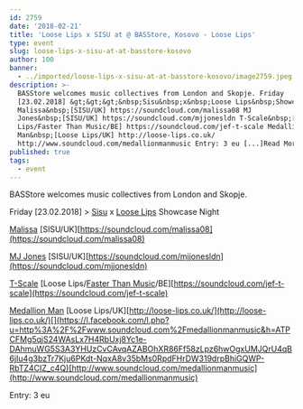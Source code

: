 ```yaml
---
id: 2759
date: '2018-02-21'
title: 'Loose Lips x SISU at @ BASStore, Kosovo - Loose Lips'
type: event
slug: loose-lips-x-sisu-at-at-basstore-kosovo
author: 100
banner:
  - ../imported/loose-lips-x-sisu-at-at-basstore-kosovo/image2759.jpeg
description: >-
  BASStore welcomes music collectives from London and Skopje. Friday
  [23.02.2018] &gt;&gt;&gt;&nbsp;Sisu&nbsp;x&nbsp;Loose Lips&nbsp;Showcase Night
  Malissa&nbsp;[SISU/UK] https://soundcloud.com/malissa08 MJ
  Jones&nbsp;[SISU/UK] https://soundcloud.com/mjjonesldn T-Scale&nbsp;[Loose
  Lips/Faster Than Music/BE] https://soundcloud.com/jef-t-scale Medallion
  Man&nbsp;[Loose Lips/UK] http://loose-lips.co.uk/
  http://www.soundcloud.com/medallionmanmusic Entry: 3 eu [...]Read More...
published: true
tags:
  - event
---
```

BASStore welcomes music collectives from London and Skopje.

Friday \[23.02.2018\] > [Sisu](https://www.facebook.com/sisucrewldn/) x [Loose Lips](https://www.facebook.com/LooseLips123/) Showcase Night

[Malissa](https://www.facebook.com/Malissa08/) \[SISU/UK\][](https://soundcloud.com/malissa08)[https://soundcloud.com/malissa08](https://soundcloud.com/malissa08)

[MJ Jones](https://www.facebook.com/mjjonesldn/) \[SISU/UK\][](https://l.facebook.com/l.php?u=https%3A%2F%2Fsoundcloud.com%2Fmjjonesldn&h=ATNt2MoZhWJ56iHVPm0xnsJcaeNzObK2GtXRincBZ8C5cRENwRU0j5l78hZK0kuEx5qI9YVQ1fVKN4YE0OH37Y_tKXev7iYkgQH26WIHa-EzF1NG2mMnTFxycqlkMA64LeVmkXYUM5tprM-YphdODY3lsw)[https://soundcloud.com/mjjonesldn](https://soundcloud.com/mjjonesldn)

[T-Scale](https://www.facebook.com/tscale4030/) \[Loose Lips/[Faster Than Music](https://www.facebook.com/fasterthanmusic/)/BE\][](https://l.facebook.com/l.php?u=https%3A%2F%2Fsoundcloud.com%2Fjef-t-scale&h=ATOaAV9gsQHEukH9xaWTvOaX89I9haP-JQQMgUajYUz64K7so9Hclsykc6EckuCzvpz8sca7snFZ9YZYOau-kMoriy2NhLtSD3tAz1dlRATpc30gJPuq1QJpGGiX2Bbr3p3nlQHIXX0AlKhP_ELTdIgYTg)[https://soundcloud.com/jef-t-scale](https://soundcloud.com/jef-t-scale)

[Medallion Man](https://www.facebook.com/medallionmanmusic/) \[Loose Lips/UK\][](https://l.facebook.com/l.php?u=http%3A%2F%2Floose-lips.co.uk%2F&h=ATMZtj7HSzvkUK3tiVREEqyadMolP8QyHf5P19KDhkGAhfaKhWtKL09DpL9x8eyUF1jlhoBJOPoyML9tPfw4LDgc1K9yQqfPxVMhz_PBtNXexqkwTD3NN1OBNYXM3RspZHGNRii94i8EYlyL3WHbzsH49g)[http://loose-lips.co.uk/](http://loose-lips.co.uk/)[](https://l.facebook.com/l.php?u=http%3A%2F%2Fwww.soundcloud.com%2Fmedallionmanmusic&h=ATPCFMg5qjS24WAsLx7H4RbUxj8Yc1e-DAhmuWG5S3A3YHUzCvCAvqAZABOhXR86Ff58zLpz6hwOgxUMJQrU4qB6jIu4g3bzTr7Kju6PKdt-NqxA8v35bMs0RpdFHrDW319drpBhiGQWP-RbTZ4CIZ_c4Q)[http://www.soundcloud.com/medallionmanmusic](http://www.soundcloud.com/medallionmanmusic)

Entry: 3 eu